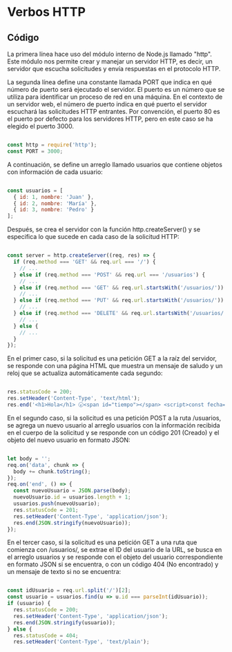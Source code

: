 # Verbos HTTP

## Código

La primera línea hace uso del módulo interno de Node.js llamado "http". Este módulo nos permite crear y manejar un servidor HTTP, es decir, un servidor que escucha solicitudes y envía respuestas en el protocolo HTTP.

La segunda línea define una constante llamada PORT que indica en qué número de puerto será ejecutado el servidor. El puerto es un número que se utiliza para identificar un proceso de red en una máquina. En el contexto de un servidor web, el número de puerto indica en qué puerto el servidor escuchará las solicitudes HTTP entrantes. Por convención, el puerto 80 es el puerto por defecto para los servidores HTTP, pero en este caso se ha elegido el puerto 3000.

```javascript

const http = require('http');
const PORT = 3000;
```
A continuación, se define un arreglo llamado usuarios que contiene objetos con información de cada usuario:

```javascript

const usuarios = [
  { id: 1, nombre: 'Juan' },
  { id: 2, nombre: 'María' },
  { id: 3, nombre: 'Pedro' }
];
```
Después, se crea el servidor con la función http.createServer() y se especifica lo que sucede en cada caso de la solicitud HTTP:

```javascript

const server = http.createServer((req, res) => {
  if (req.method === 'GET' && req.url === '/') {
    // ...
  } else if (req.method === 'POST' && req.url === '/usuarios') {
    // ...
  } else if (req.method === 'GET' && req.url.startsWith('/usuarios/')) {
    // ...
  } else if (req.method === 'PUT' && req.url.startsWith('/usuarios/')) {
    // ...
  } else if (req.method === 'DELETE' && req.url.startsWith('/usuarios/')) {
    // ...
  } else {
    // ...
  }
});
```
En el primer caso, si la solicitud es una petición GET a la raíz del servidor, se responde con una página HTML que muestra un mensaje de saludo y un reloj que se actualiza automáticamente cada segundo:

```javascript

res.statusCode = 200;
res.setHeader('Content-Type', 'text/html');
res.end('<h1>Hola</h1> 🕢<span id="tiempo"></span> <script>const fecha= new Date() const reloj= document.getElementById("tiempo")  reloj.innerText=fecha setInterval(actualizarReloj,1000)</script>');
```
En el segundo caso, si la solicitud es una petición POST a la ruta /usuarios, se agrega un nuevo usuario al arreglo usuarios con la información recibida en el cuerpo de la solicitud y se responde con un código 201 (Creado) y el objeto del nuevo usuario en formato JSON:

```javascript

let body = '';
req.on('data', chunk => {
  body += chunk.toString();
});
req.on('end', () => {
  const nuevoUsuario = JSON.parse(body);
  nuevoUsuario.id = usuarios.length + 1;
  usuarios.push(nuevoUsuario);
  res.statusCode = 201;
  res.setHeader('Content-Type', 'application/json');
  res.end(JSON.stringify(nuevoUsuario));
});
```
En el tercer caso, si la solicitud es una petición GET a una ruta que comienza con /usuarios/, se extrae el ID del usuario de la URL, se busca en el arreglo usuarios y se responde con el objeto del usuario correspondiente en formato JSON si se encuentra, o con un código 404 (No encontrado) y un mensaje de texto si no se encuentra:

```javascript

const idUsuario = req.url.split('/')[2];
const usuario = usuarios.find(u => u.id === parseInt(idUsuario));
if (usuario) {
  res.statusCode = 200;
  res.setHeader('Content-Type', 'application/json');
  res.end(JSON.stringify(usuario));
} else {
  res.statusCode = 404;
  res.setHeader('Content-Type', 'text/plain');
  ```

